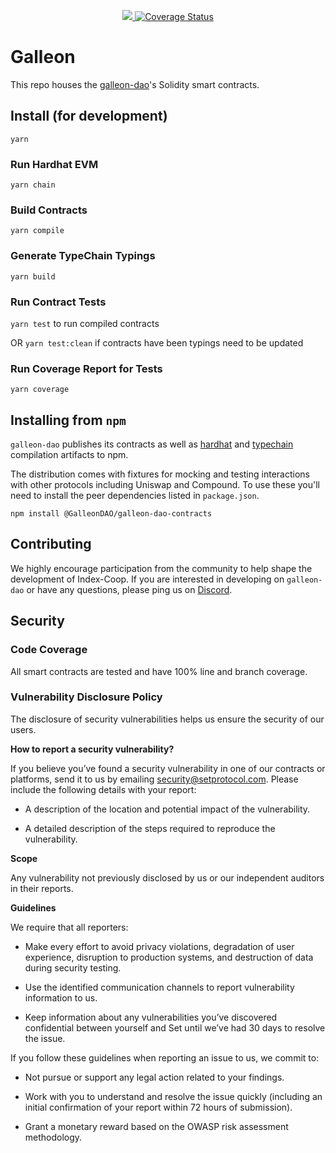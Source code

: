 <p align="center">
  <a href="https://circleci.com/gh/GalleonDAO/galleon-dao-contracts/tree/master">
    <img src="https://img.shields.io/circleci/project/github/GalleonDAO/galleon-dao-smart-contracts/master.svg" />
  </a>
  <a href='https://coveralls.io/github/GalleonDAO/galleon-dao-contracts?branch=master'><img src='https://coveralls.io/repos/github/GalleonDAO/galleon-dao-smart-contracts/badge.svg?branch=master&amp;t=4pzROZ' alt='Coverage Status' /></a>
</p>

# Galleon

This repo houses the [galleon-dao][22]'s Solidity smart contracts.

[22]: https://galleon.community

## Install (for development)

```
yarn
```

### Run Hardhat EVM

`yarn chain`

### Build Contracts

`yarn compile`

### Generate TypeChain Typings

`yarn build`

### Run Contract Tests

`yarn test` to run compiled contracts

OR `yarn test:clean` if contracts have been typings need to be updated

### Run Coverage Report for Tests

`yarn coverage`

## Installing from `npm`

`galleon-dao` publishes its contracts as well as [hardhat][22] and [typechain][23] compilation
artifacts to npm.

The distribution comes with fixtures for mocking and testing interactions with other protocols
including Uniswap and Compound. To use these you'll need to install the peer dependencies listed in `package.json`.

```
npm install @GalleonDAO/galleon-dao-contracts
```

[22]: https://www.npmjs.com/package/hardhat
[23]: https://www.npmjs.com/package/typechain

## Contributing
We highly encourage participation from the community to help shape the development of Index-Coop. If you are interested in developing on `galleon-dao` or have any questions, please ping us on [Discord](https://discord.com/invite/RKZ4S3b).

## Security

### Code Coverage

All smart contracts are tested and have 100% line and branch coverage.

### Vulnerability Disclosure Policy

The disclosure of security vulnerabilities helps us ensure the security of our users.

**How to report a security vulnerability?**

If you believe you’ve found a security vulnerability in one of our contracts or platforms,
send it to us by emailing [security@setprotocol.com](mailto:security@setprotocol.com).
Please include the following details with your report:

* A description of the location and potential impact of the vulnerability.

* A detailed description of the steps required to reproduce the vulnerability.

**Scope**

Any vulnerability not previously disclosed by us or our independent auditors in their reports.

**Guidelines**

We require that all reporters:

* Make every effort to avoid privacy violations, degradation of user experience,
disruption to production systems, and destruction of data during security testing.

* Use the identified communication channels to report vulnerability information to us.

* Keep information about any vulnerabilities you’ve discovered confidential between yourself and
Set until we’ve had 30 days to resolve the issue.

If you follow these guidelines when reporting an issue to us, we commit to:

* Not pursue or support any legal action related to your findings.

* Work with you to understand and resolve the issue quickly
(including an initial confirmation of your report within 72 hours of submission).

* Grant a monetary reward based on the OWASP risk assessment methodology.
